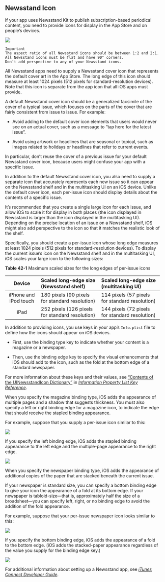 ## Newsstand Icon
  If your app uses Newsstand Kit to publish subscription-based periodical content, you need to provide icons for display in the App Store and on people’s devices.

<image src="image/mag-news-temp.png"/>

	Important
	The aspect ratio of all Newsstand icons should be between 1:2 and 2:1. 	All Newsstand icons must be flat and have 90° corners.
	Don’t add perspective to any of your Newsstand icons.

  All Newsstand apps need to supply a Newsstand cover icon that represents the default cover art in the App Store. The long edge of this icon should measure at least 1024 pixels (512 pixels for standard-resolution devices). Note that this icon is separate from the app icon that all iOS apps must provide.

A default Newsstand cover icon should be a generalized facsimile of the cover of a typical issue, which focuses on the parts of the cover that are fairly consistent from issue to issue. For example:

*   Avoid adding to the default cover icon elements that users would never see on an actual cover, such as a message to “tap here for the latest issue”.

*   Avoid using artwork or headlines that are seasonal or topical, such as images related to holidays or headlines that refer to current events.

  In particular, don’t reuse the cover of a previous issue for your default Newsstand cover icon, because users might confuse your app with a specific issue.

  In addition to the default Newsstand cover icon, you also need to supply a separate icon that accurately represents each new issue so  it can appear on the Newsstand shelf and in the multitasking UI on an iOS device. Unlike the default cover icon, each per-issue icon should display details about the contents of a specific issue. 

  It’s recommended that you create a single large icon for each issue, and allow iOS to scale it for display in both places (the icon displayed in Newsstand is larger than the icon displayed in the multitasking UI). Depending on the precise location of an issue on a Newsstand shelf, iOS might also add perspective to the icon so that it matches the realistic look of the shelf.

  Specifically, you should create a per-issue icon whose long edge measures at least 1024 pixels (512 pixels for standard-resolution devices). To display the current issue’s icon on the Newsstand shelf and in the multitasking UI, iOS scales your large icon to the following sizes:

  **Table 42-1** Maximum scaled sizes for the long edges of per-issue icons

Device|Scaled long-edge size (Newsstand shelf)|Scaled long-edge size (multitasking UI)
:-----------:  | :----------- |  :-----------
iPhone and iPod touch|180 pixels (90 pixels for standard resolution)|114 pixels (57 pixels for standard resolution)
iPad|252 pixels (126 pixels for standard resolution)|144 pixels (72 pixels for standard resolution)

  In addition to providing icons, you use keys in your app’s `Info.plist` file to define how the icons should appear on iOS devices. 

*   First, use the binding type key to indicate whether your content is a magazine or a newspaper.

*   Then, use the binding edge key to specify the visual enhancements that iOS should add to the icon, such as the fold at the bottom edge of a standard newspaper.

  For more information about these keys and their values, see [“Contents of the UINewsstandIcon Dictionary”](https://developer.apple.com/library/prerelease/ios/documentation/General/Reference/InfoPlistKeyReference/Articles/CoreFoundationKeys.html#//apple_ref/doc/uid/TP40009249-SW15) in _[Information Property List Key Reference](https://developer.apple.com/library/prerelease/ios/documentation/General/Reference/InfoPlistKeyReference/Introduction/Introduction.html#//apple_ref/doc/uid/TP40009247)_.

  When you specify the magazine binding type, iOS adds the appearance of multiple pages and a shadow that suggests thickness. You must also specify a left or right binding edge for a magazine icon, to indicate the edge that should receive the stapled binding appearance.

  For example, suppose that you supply a per-issue icon similar to this:

<image src="image/magazine_before.jpg"/>

  If you specify the left binding edge, iOS adds the stapled binding appearance to the left edge and the multiple-page appearance to the right edge.

<image src="image/magazine_after.jpg"/>

  When you specify the newspaper binding type, iOS adds the appearance of additional copies of the paper that are stacked beneath the current issue. 

  If your newspaper is standard size, you can specify a bottom binding edge to give your icon the appearance of a fold at its bottom edge. If your newspaper is tabloid-size—that is, approximately half the size of a broadsheet—you can specify left, right, or no binding edge to avoid the addition of the fold appearance.

  For example, suppose that your per-issue newspaper icon looks similar to this:

<image src="image/newspaper_before.jpg" />

  If you specify the bottom binding edge, iOS adds the appearance of a fold to the bottom edge. (iOS adds the stacked-paper appearance regardless of the value you supply for the binding edge key.)

<image src="image/newspaper_after.jpg" />

  For additional information about setting up a Newsstand app, see _[iTunes Connect Developer Guide](https://developer.apple.com/library/prerelease/ios/documentation/LanguagesUtilities/Conceptual/iTunesConnect_Guide/1_Introduction/Introduction.html#//apple_ref/doc/uid/TP40011225)_.